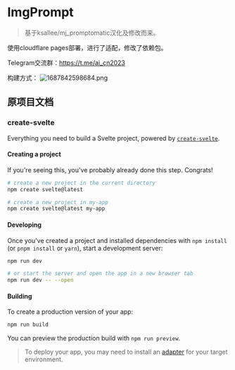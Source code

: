 # ImgPrompt

> 基于ksallee/mj_promptomatic汉化及修改而来。

使用cloudflare pages部署，进行了适配，修改了依赖包。

Telegram交流群：https://t.me/ai_cn2023

构建方式：
![1687842598684.png](https://cdn-img.czl.net/2023/06/27/649a6f275cce1.png)

## 原项目文档

### create-svelte

Everything you need to build a Svelte project, powered by [`create-svelte`](https://github.com/sveltejs/kit/tree/master/packages/create-svelte).

#### Creating a project

If you're seeing this, you've probably already done this step. Congrats!

```bash
# create a new project in the current directory
npm create svelte@latest

# create a new project in my-app
npm create svelte@latest my-app
```

#### Developing

Once you've created a project and installed dependencies with `npm install` (or `pnpm install` or `yarn`), start a development server:

```bash
npm run dev

# or start the server and open the app in a new browser tab
npm run dev -- --open
```

#### Building

To create a production version of your app:

```bash
npm run build
```

You can preview the production build with `npm run preview`.

> To deploy your app, you may need to install an [adapter](https://kit.svelte.dev/docs/adapters) for your target environment.

